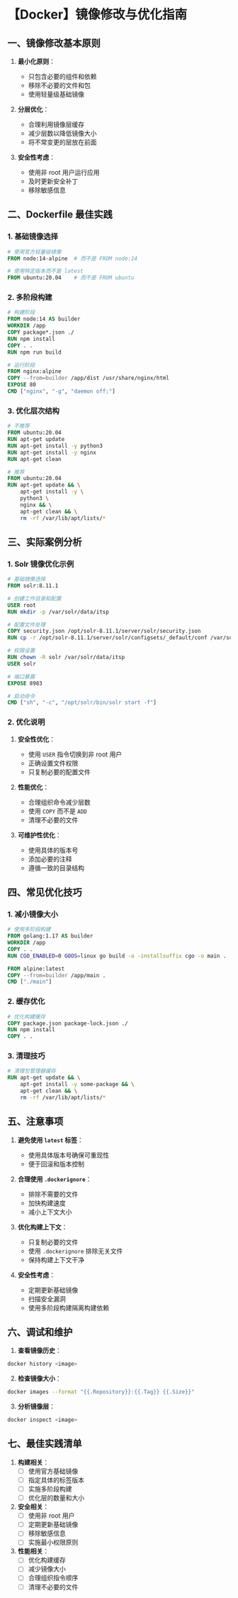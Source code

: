 # 【Docker】镜像修改与优化指南

## 一、镜像修改基本原则

1. **最小化原则**：
   - 只包含必要的组件和依赖
   - 移除不必要的文件和包
   - 使用轻量级基础镜像

2. **分层优化**：
   - 合理利用镜像层缓存
   - 减少层数以降低镜像大小
   - 将不常变更的层放在前面

3. **安全性考虑**：
   - 使用非 root 用户运行应用
   - 及时更新安全补丁
   - 移除敏感信息

## 二、Dockerfile 最佳实践

### 1. 基础镜像选择

```dockerfile
# 使用官方轻量级镜像
FROM node:14-alpine  # 而不是 FROM node:14

# 使用特定版本而不是 latest
FROM ubuntu:20.04    # 而不是 FROM ubuntu
```

### 2. 多阶段构建

```dockerfile
# 构建阶段
FROM node:14 AS builder
WORKDIR /app
COPY package*.json ./
RUN npm install
COPY . .
RUN npm run build

# 运行阶段
FROM nginx:alpine
COPY --from=builder /app/dist /usr/share/nginx/html
EXPOSE 80
CMD ["nginx", "-g", "daemon off;"]
```

### 3. 优化层次结构

```dockerfile
# 不推荐
FROM ubuntu:20.04
RUN apt-get update
RUN apt-get install -y python3
RUN apt-get install -y nginx
RUN apt-get clean

# 推荐
FROM ubuntu:20.04
RUN apt-get update && \
    apt-get install -y \
    python3 \
    nginx && \
    apt-get clean && \
    rm -rf /var/lib/apt/lists/*
```

## 三、实际案例分析

### 1. Solr 镜像优化示例

```dockerfile
# 基础镜像选择
FROM solr:8.11.1

# 创建工作目录和配置
USER root
RUN mkdir -p /var/solr/data/itsp

# 配置文件处理
COPY security.json /opt/solr-8.11.1/server/solr/security.json
RUN cp -r /opt/solr-8.11.1/server/solr/configsets/_default/conf /var/solr/data/itsp/conf

# 权限设置
RUN chown -R solr /var/solr/data/itsp
USER solr

# 端口暴露
EXPOSE 8983

# 启动命令
CMD ["sh", "-c", "/opt/solr/bin/solr start -f"]
```

### 2. 优化说明

1. **安全性优化**：
   - 使用 `USER` 指令切换到非 root 用户
   - 正确设置文件权限
   - 只复制必要的配置文件

2. **性能优化**：
   - 合理组织命令减少层数
   - 使用 `COPY` 而不是 `ADD`
   - 清理不必要的文件

3. **可维护性优化**：
   - 使用具体的版本号
   - 添加必要的注释
   - 遵循一致的目录结构

## 四、常见优化技巧

### 1. 减小镜像大小

```dockerfile
# 使用多阶段构建
FROM golang:1.17 AS builder
WORKDIR /app
COPY . .
RUN CGO_ENABLED=0 GOOS=linux go build -a -installsuffix cgo -o main .

FROM alpine:latest
COPY --from=builder /app/main .
CMD ["./main"]
```

### 2. 缓存优化

```dockerfile
# 优化构建缓存
COPY package.json package-lock.json ./
RUN npm install
COPY . .
```

### 3. 清理技巧

```dockerfile
# 清理包管理器缓存
RUN apt-get update && \
    apt-get install -y some-package && \
    apt-get clean && \
    rm -rf /var/lib/apt/lists/*
```

## 五、注意事项

1. **避免使用 `latest` 标签**：
   - 使用具体版本号确保可重现性
   - 便于回滚和版本控制

2. **合理使用 `.dockerignore`**：
   - 排除不需要的文件
   - 加快构建速度
   - 减小上下文大小

3. **优化构建上下文**：
   - 只复制必要的文件
   - 使用 `.dockerignore` 排除无关文件
   - 保持构建上下文干净

4. **安全性考虑**：
   - 定期更新基础镜像
   - 扫描安全漏洞
   - 使用多阶段构建隔离构建依赖

## 六、调试和维护

1. **查看镜像历史**：
```bash
docker history <image>
```

2. **检查镜像大小**：
```bash
docker images --format "{{.Repository}}:{{.Tag}} {{.Size}}"
```

3. **分析镜像层**：
```bash
docker inspect <image>
```

## 七、最佳实践清单

1. **构建相关**：
   - [ ] 使用官方基础镜像
   - [ ] 指定具体的标签版本
   - [ ] 实施多阶段构建
   - [ ] 优化层的数量和大小

2. **安全相关**：
   - [ ] 使用非 root 用户
   - [ ] 定期更新基础镜像
   - [ ] 移除敏感信息
   - [ ] 实施最小权限原则

3. **性能相关**：
   - [ ] 优化构建缓存
   - [ ] 减少镜像大小
   - [ ] 合理组织指令顺序
   - [ ] 清理不必要的文件
